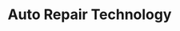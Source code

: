 ---
title: "Auto Repair Technology"
url: /brook-park/auto-repair-technology/
shop: Autowerkstatt
---
